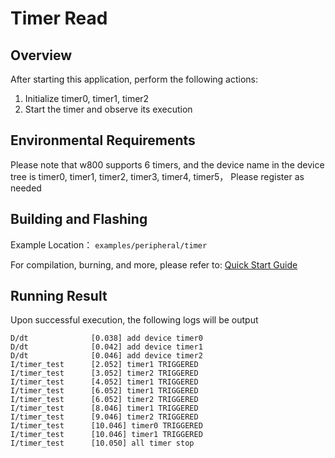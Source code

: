# Timer Read

## Overview

After starting this application, perform the following actions:

1. Initialize timer0, timer1, timer2
2. Start the timer and observe its execution

## Environmental Requirements

Please note that w800 supports 6 timers, and the device name in the device tree is timer0, timer1, timer2, timer3, timer4, timer5， Please register as needed

## Building and Flashing

Example Location： `examples/peripheral/timer`

For compilation, burning, and more, please refer to: [Quick Start Guide](https://doc.winnermicro.net/w800/en/2.2-beta.2/get_started/index.html)

## Running Result

Upon successful execution, the following logs will be output

```
D/dt              [0.038] add device timer0
D/dt              [0.042] add device timer1
D/dt              [0.046] add device timer2
I/timer_test      [2.052] timer1 TRIGGERED
I/timer_test      [3.052] timer2 TRIGGERED
I/timer_test      [4.052] timer1 TRIGGERED
I/timer_test      [6.052] timer1 TRIGGERED
I/timer_test      [6.052] timer2 TRIGGERED
I/timer_test      [8.046] timer1 TRIGGERED
I/timer_test      [9.046] timer2 TRIGGERED
I/timer_test      [10.046] timer0 TRIGGERED
I/timer_test      [10.046] timer1 TRIGGERED
I/timer_test      [10.050] all timer stop
```